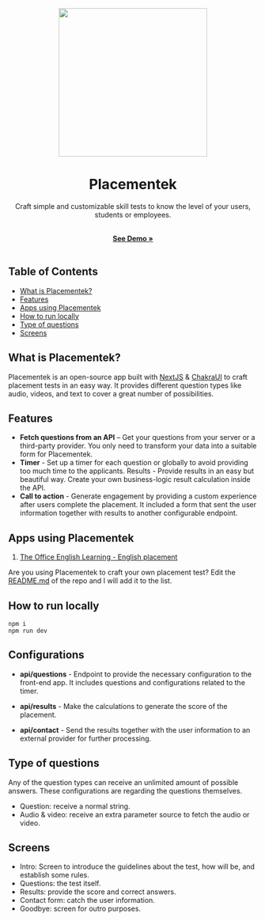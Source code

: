 <p>&nbsp;</p>
<p align="center" style="margin: auto;">
<img src="https://i.imgur.com/ocMHyjo.png" width=300>
<h1 align="center">Placementek</h1>
</p>

<p align="center">
Craft simple and customizable skill tests to know the level of your users, students or employees.<br/><br/>
</p>

<p align="center">
  <a href="https://go.santek.dev/placementek"><strong>See Demo »</strong></a>
  <br />
  <br/>
</p>

## Table of Contents <!-- omit in toc -->

- [What is Placementek?](#what-is-placementek)
- [Features](#features)
- [Apps using Placementek](#apps-using-placementek)
- [How to run locally](#how-to-run-locally)
- [Type of questions](#type-of-questions)
- [Screens](#screens)

## What is Placementek?

Placementek is an open-source app built with [NextJS](https://nextjs.org/) & [ChakraUI](https://chakra-ui.com/) to craft placement tests in an easy way. It provides different question types like audio, videos, and text to cover a great number of possibilities.

## Features
- **Fetch questions from an API** – Get your questions from your server or a third-party provider. You only need to transform your data into a suitable form for Placementek.
- **Timer** - Set up a timer for each question or globally to avoid providing too much time to the applicants.
Results - Provide results in an easy but beautiful way. Create your own business-logic result calculation inside the API.
- **Call to action** - Generate engagement by providing a custom experience after users complete the placement. It included a form that sent the user information together with results to another configurable endpoint.

## Apps using Placementek

1. [The Office English Learning - English placement](https://go.santek.dev/theofficeplacement)

Are you using Placementek to craft your own placement test? Edit the [README.md](https://github.com/iamsantek/placementek/edit/main/README.md) of the repo and I will add it to the list.

## How to run locally

```
npm i
npm run dev
```

## Configurations

- **api/questions** - Endpoint to provide the necessary configuration to the front-end app. It includes questions and configurations related to the timer. 

- **api/results** - Make the calculations to generate the score of the placement.

- **api/contact** - Send the results together with the user information to an external provider for further processing.


## Type of questions

Any of the question types can receive an unlimited amount of possible answers. These configurations are regarding the questions themselves.

- Question: receive a normal string.
- Audio & video: receive an extra parameter source to fetch the audio or video.

## Screens

- Intro: Screen to introduce the guidelines about the test, how will be, and establish some rules.
- Questions: the test itself.
- Results: provide the score and correct answers.
- Contact form: catch the user information.
- Goodbye: screen for outro purposes.





